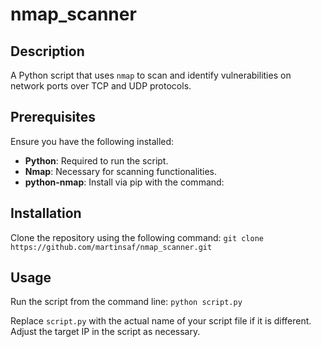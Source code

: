 # nmap_scanner

## Description
A Python script that uses `nmap` to scan and identify vulnerabilities on network ports over TCP and UDP protocols.

## Prerequisites
Ensure you have the following installed:
- **Python**: Required to run the script.
- **Nmap**: Necessary for scanning functionalities.
- **python-nmap**: Install via pip with the command:

## Installation
Clone the repository using the following command:
```git clone https://github.com/martinsaf/nmap_scanner.git```

## Usage
Run the script from the command line:
```python script.py```

Replace `script.py` with the actual name of your script file if it is different. Adjust the target IP in the script as necessary.
